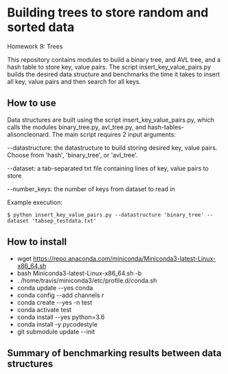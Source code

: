 # Building trees to store random and sorted data
Homework 9: Trees

This repository contains modules to build a binary tree, and AVL tree, and
a hash table to store key, value pairs. The script insert_key_value_pairs.py
builds the desired data structure and benchmarks the time it takes to insert
all key, value pairs and then search for all keys.

## How to use

Data structures are built using the script insert_key_value_pairs.py, which
calls the modules binary_tree.py, avl_tree.py, and hash-tables-alisoncleonard.
The main script requires 2 input arguments:

--datastructure: the datastructure to build storing desired key, value
pairs. Choose from 'hash', 'binary_tree', or 'avl_tree'.

--dataset: a tab-separated txt file containing lines of key, value
pairs to store

--number_keys: the number of keys from dataset to read in

Example execution:
```
$ python insert_key_value_pairs.py --datastructure 'binary_tree' --dataset 'tabsep_testdata.txt'
```

## How to install

- wget https://repo.anaconda.com/miniconda/Miniconda3-latest-Linux-x86_64.sh
- bash Miniconda3-latest-Linux-x86_64.sh -b
- . /home/travis/miniconda3/etc/profile.d/conda.sh
- conda update --yes conda
- conda config --add channels r
- conda create --yes -n test
- conda activate test
- conda install --yes python=3.6
- conda install -y pycodestyle
- git submodule update --init

## Summary of benchmarking results between data structures
